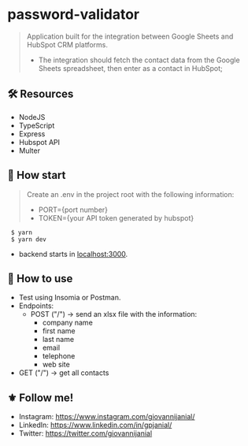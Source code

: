 # password-validator

>Application built for the integration between Google Sheets and HubSpot CRM platforms. 
> - The integration should fetch the contact data from the Google Sheets spreadsheet, then enter as a contact in HubSpot;


## :hammer_and_wrench: Resources
- NodeJS
- TypeScript
- Express
- Hubspot API
- Multer

## :rocket: How start
>Create an .env in the project root with the following information:
> - PORT={port number}
> - TOKEN={your API token generated by hubspot}
```
 $ yarn
 $ yarn dev
```
- backend starts in [localhost:3000](http://localhost:3000/).

## :steam_locomotive: How to use
- Test using Insomia or Postman.
- Endpoints: 
  - POST ("/") -> send an xlsx file with the information:
     - company name
     - first name
     - last name
     - email
     - telephone
     - web site
 - GET ("/") -> get all contacts

## :fleur_de_lis: Follow me!
- Instagram: https://www.instagram.com/giovannijanial/
- LinkedIn: https://www.linkedin.com/in/gpjanial/
- Twitter: https://twitter.com/giovannijanial
